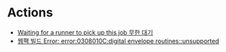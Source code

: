 # Actions

- [Waiting for a runner to pick up this job 무한 대기](./infinite-ready-job/ko.md)
- [웹팩 빌드 Error: error:0308010C:digital envelope routines::unsupported](./webpack-error-0308010c/ko.md)
